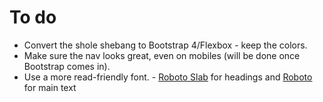 # To do

- Convert the shole shebang to Bootstrap 4/Flexbox - keep the colors.
- Make sure the nav looks great, even on mobiles (will be done once Bootstrap comes in).
- Use a more read-friendly font. - [Roboto Slab](https://fonts.google.com/specimen/Roboto+Slab) for headings and [Roboto](https://fonts.google.com/specimen/Roboto) for main text
